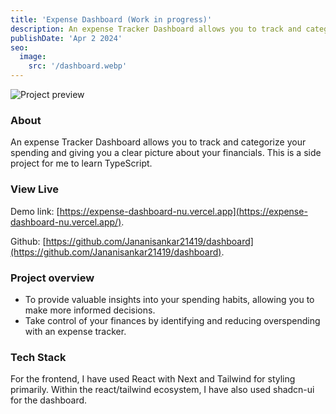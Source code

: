 ```yaml
---
title: 'Expense Dashboard (Work in progress)'
description: An expense Tracker Dashboard allows you to track and categorize your spending and giving you a clear picture about your financials.
publishDate: 'Apr 2 2024'
seo:
  image:
    src: '/dashboard.webp'
---
```


![Project preview](/dashboard.webp)

### About

An expense Tracker Dashboard allows you to track and categorize your spending and giving you a clear picture about your financials.
This is a side project for me to learn TypeScript.
  
### View Live

Demo link:
[https://expense-dashboard-nu.vercel.app](https://expense-dashboard-nu.vercel.app/).

Github:
[https://github.com/Jananisankar21419/dashboard](https://github.com/Jananisankar21419/dashboard).


### Project overview

- To provide valuable insights into your spending habits, allowing you to make more informed decisions.
- Take control of your finances by identifying and reducing overspending with an expense tracker.

### Tech Stack

For the frontend, I have used React with Next and Tailwind for styling primarily. Within the react/tailwind ecosystem, I have also used shadcn-ui for the dashboard.


